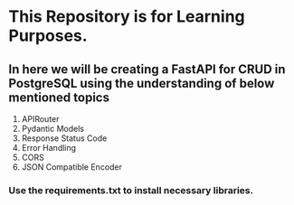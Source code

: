 # This Repository is for Learning Purposes.

## In here we will be creating a FastAPI for CRUD in PostgreSQL using the understanding of below mentioned topics
1. APIRouter
2. Pydantic Models
3. Response Status Code
4. Error Handling
5. CORS
6. JSON Compatible Encoder

### Use the requirements.txt to install necessary libraries.


